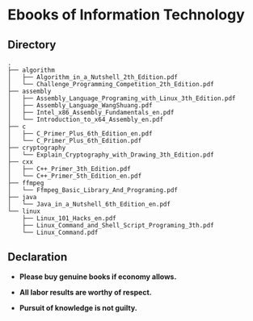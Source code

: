 # Ebooks of Information Technology

## Directory

```shell
.
├── algorithm
│   ├── Algorithm_in_a_Nutshell_2th_Edition.pdf
│   └── Challenge_Programming_Competition_2th_Edition.pdf
├── assembly
│   ├── Assembly_Language_Programing_with_Linux_3th_Edition.pdf
│   ├── Assembly_Language_WangShuang.pdf
│   ├── Intel_x86_Assembly_Fundamentals_en.pdf
│   └── Introduction_to_x64_Assembly_en.pdf
├── c
│   ├── C_Primer_Plus_6th_Edition_en.pdf
│   └── C_Primer_Plus_6th_Edition.pdf
├── cryptography
│   └── Explain_Cryptography_with_Drawing_3th_Edition.pdf
├── cxx
│   ├── C++_Primer_3th_Edition.pdf
│   └── C++_Primer_5th_Edition_en.pdf
├── ffmpeg
│   └── Ffmpeg_Basic_Library_And_Programing.pdf
├── java
│   └── Java_in_a_Nutshell_6th_Edition_en.pdf
└── linux
    ├── Linux_101_Hacks_en.pdf
    ├── Linux_Command_and_Shell_Script_Programing_3th.pdf
    └── Linux_Command.pdf
```

## Declaration

- **Please buy genuine books if economy allows.**

- **All labor results are worthy of respect.**

- **Pursuit of knowledge is not guilty.**

